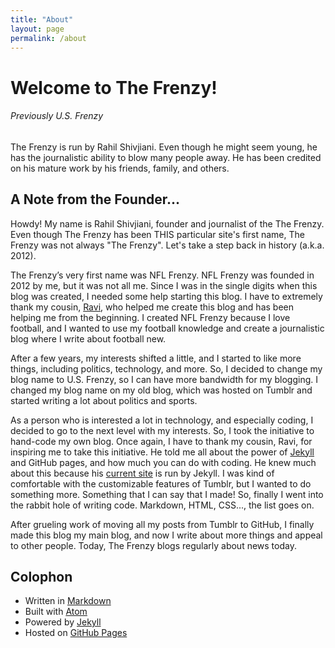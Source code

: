 ```yaml
---
title: "About"
layout: page
permalink: /about
---
```

# Welcome to The Frenzy!

###### Previously U.S. Frenzy

The Frenzy is run by Rahil Shivjiani. Even though he might seem young, he has the journalistic ability to blow many people away. He has been credited on his mature work by his friends, family, and others.
## A Note from the Founder...

Howdy! My name is Rahil Shivjiani, founder and journalist of the The Frenzy. Even though The Frenzy has been THIS particular site's first name, The Frenzy was not always "The Frenzy". Let's take a step back in history (a.k.a. 2012).

The Frenzy’s very first name was NFL Frenzy. NFL Frenzy was founded in 2012 by me, but it was not all me. Since I was in the single digits when this blog was created, I needed some help starting this blog. I have to extremely thank my cousin, [Ravi](http://new.raviudeshi.com/), who helped me create this blog and has been helping me from the beginning. I created NFL Frenzy because I love football, and I wanted to use my football knowledge and create a journalistic blog where I write about football new.

After a few years, my interests shifted a little, and I started to like more things, including politics, technology, and more. So, I decided to change my blog name to U.S. Frenzy, so I can have more bandwidth for my blogging. I changed my blog name on my old blog, which was hosted on Tumblr and started writing a lot about politics and sports.

As a person who is interested a lot in technology, and especially coding, I decided to go to the next level with my interests. So, I took the initiative to hand-code my own blog. Once again, I have to thank my cousin, Ravi, for inspiring me to take this initiative. He told me all about the power of [Jekyll](http://jekyllrb.com/) and GitHub pages, and how much you can do with coding. He knew much about this because his [current site](http://new.raviudeshi.com/) is run by Jekyll. I was kind of comfortable with the customizable features of Tumblr, but I wanted to do something more. Something that I can say that I made! So, finally I went into the rabbit hole of writing code. Markdown, HTML, CSS..., the list goes on.

After grueling work of moving all my posts from Tumblr to GitHub, I finally made this blog my main blog, and now I write about more things and appeal to other people. Today, The Frenzy blogs regularly about news today.

## Colophon
- Written in [Markdown](http://commonmark.org/)
- Built with [Atom](https://atom.io/)
- Powered by [Jekyll](http://jekyllrb.com/)
- Hosted on [GitHub Pages](https://pages.github.com/)
